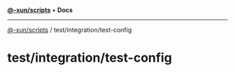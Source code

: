 [**@-xun/scripts**](../../../README.md) • **Docs**

***

[@-xun/scripts](../../../README.md) / test/integration/test-config

# test/integration/test-config
